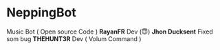# NeppingBot
Music Bot ( Open source Code )
**RayanFR** Dev (😇)
**Jhon Ducksent** Fixed som bug
**THEHUNT3R** Dev ( Volum Command )
